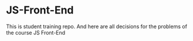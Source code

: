 # JS-Front-End
This is student training repo. And here are all decisions for the problems of the course JS Front-End
